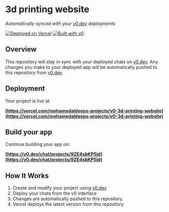 # 3d printing website

*Automatically synced with your [v0.dev](https://v0.dev) deployments*

[![Deployed on Vercel](https://img.shields.io/badge/Deployed%20on-Vercel-black?style=for-the-badge&logo=vercel)](https://vercel.com/mohamedaldeeps-projects/v0-3d-printing-website)
[![Built with v0](https://img.shields.io/badge/Built%20with-v0.dev-black?style=for-the-badge)](https://v0.dev/chat/projects/9ZE4sbKP5jd)

## Overview

This repository will stay in sync with your deployed chats on [v0.dev](https://v0.dev).
Any changes you make to your deployed app will be automatically pushed to this repository from [v0.dev](https://v0.dev).

## Deployment

Your project is live at:

**[https://vercel.com/mohamedaldeeps-projects/v0-3d-printing-website](https://vercel.com/mohamedaldeeps-projects/v0-3d-printing-website)**

## Build your app

Continue building your app on:

**[https://v0.dev/chat/projects/9ZE4sbKP5jd](https://v0.dev/chat/projects/9ZE4sbKP5jd)**

## How It Works

1. Create and modify your project using [v0.dev](https://v0.dev)
2. Deploy your chats from the v0 interface
3. Changes are automatically pushed to this repository
4. Vercel deploys the latest version from this repository
